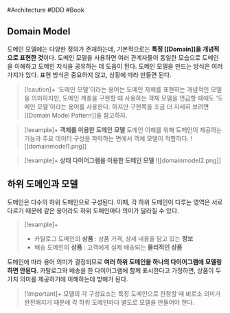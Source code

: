 #Architecture #DDD #Book

## Domain Model
도메인 모델에는 다양한 정의가 존재하는데, 기본적으로는 **특정 [[Domain]]을 개념적으로 표현한 것**이다.
도메인 모델을 사용하면 여러 관계자들이 동일한 모습으로 도메인을 이해하고 도메인 지식을 공유하는 데 도움이 된다. 도메인 모델을 만드는 방식은 여러 가지가 있다. 표현 방식은 중요하지 않고, 상황에 따라 만들면 된다.

> [!caution]+ 
> '도메인 모델'이라는 용어는 도메인 자체를 표현하는 개념적인 모델을 의미하지만, 도메인 계층을 구현할 때 사용하는 객체 모델을 언급할 때에도 '도메인 모델'이라는 용어를 사용한다. 하지만 구현쪽을 조금 더 자세히 보려면 [[Domain Model Pattern]]을 참고하자.


> [!example]+ 
> **객체를 이용한 도메인 모델**
> 도메인 이해를 위해 도메인이 제공하는 기능과 주요 데이터 구성을 파악하는 면에서 객체 모델이 적합하다.
> ![[domainmodel1.png]]

> [!example]+ 
> **상태 다이어그램을 이용한 도메인 모델**
> ![[domainmodel2.png]]

## 하위 도메인과 모델
도메인은 다수의 하위 도메인으로 구성된다. 이때, 각 하위 도메인이 다루는 영역은 서로 다르기 때문에 같은 용어라도 하위 도메인마다 의미가 달라질 수 있다.

> [!example]+ 
> + 카탈로그 도메인의 **상품** : 상품 가격, 상세 내용을 담고 있는 **정보**
> + 배송 도메인의 **상품** : 고객에게 실제 배송되는 **물리적인 상품**
> 

도메인에 따라 용어 의미가 결정되므로 **여러 하위 도메인을 하나의 다이어그램에 모델링하면 안된다.** 카탈로그와 배송을 한 다이어그램에 함께 표시한다고 가정하면, 상품이 두가지 의미를 제공하기에 이해하는데 방해가 된다.

> [!important]+ 
> 모델의 각 구성요소는 특정 도메인으로 한정할 때 비로소 의미가 완전해지기 때문에 각 하위 도메인마다 별도로 모델을 만들어야 한다.

